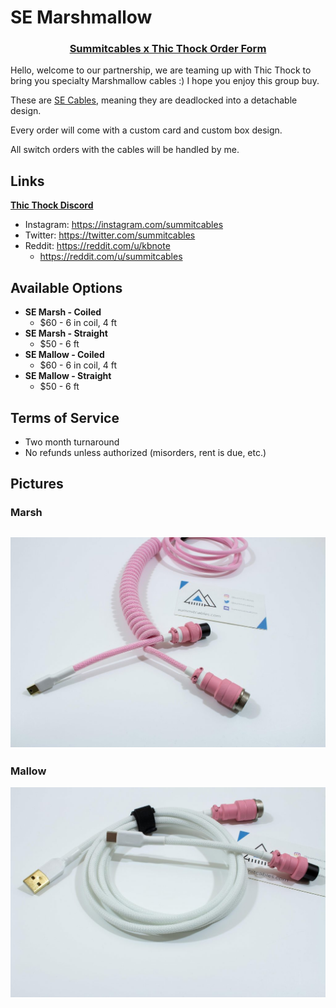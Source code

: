 # SE Marshmallow
<h3 align="center"><strong><a href="https://docs.google.com/forms/d/e/1FAIpQLScXeaGVxPAlDnpC9aUkNRVmqdTOGtjWLpK3dhY6Z6gz3uqpuw/viewform">Summitcables x Thic Thock Order Form</a></strong></h3>

Hello, welcome to our partnership, we are teaming up with Thic Thock to bring you specialty Marshmallow cables :) I hope you enjoy this group buy.

These are [SE Cables](https://summitcables.com/#detachable), meaning they are deadlocked into a detachable design.

Every order will come with a custom card and custom box design. 

All switch orders with the cables will be handled by me.

## Links
**[Thic Thock Discord](https://discord.gg/kZ5f3d2)**

* Instagram: <https://instagram.com/summitcables>
* Twitter: <https://twitter.com/summitcables>
* Reddit: <https://reddit.com/u/kbnote>
  * <https://reddit.com/u/summitcables>

## Available Options
* **SE Marsh - Coiled**
  * $60 - 6 in coil, 4 ft
* **SE Marsh - Straight**
  * $50 - 6 ft
* **SE Mallow - Coiled**
  * $60 - 6 in coil, 4 ft
* **SE Mallow - Straight**
  * $50 - 6 ft

## Terms of Service
* Two month turnaround
* No refunds unless authorized (misorders, rent is due, etc.)

## Pictures
### Marsh
![](marshmallow/1.jpg)
---
### Mallow
![](marshmallow/2.jpg)